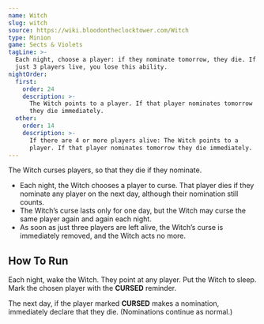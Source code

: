 ```yaml
---
name: Witch
slug: witch
source: https://wiki.bloodontheclocktower.com/Witch
type: Minion
game: Sects & Violets
tagLine: >-
  Each night, choose a player: if they nominate tomorrow, they die. If
  just 3 players live, you lose this ability.
nightOrder:
  first:
    order: 24
    description: >-
      The Witch points to a player. If that player nominates tomorrow
      they die immediately.
  other:
    order: 14
    description: >-
      If there are 4 or more players alive: The Witch points to a
      player. If that player nominates tomorrow they die immediately.
---
```


The Witch curses players, so that they die if they nominate.

- Each night, the Witch chooses a player to curse. That player dies if
  they nominate any player on the next day, although their nomination
  still counts.
- The Witch’s curse lasts only for one day, but the Witch may curse the
  same player again and again each night.
- As soon as just three players are left alive, the Witch’s curse is
  immediately removed, and the Witch acts no more.

## How To Run

Each night, wake the Witch. They point at any player. Put the Witch to
sleep. Mark the chosen player with the **CURSED** reminder.

The next day, if the player marked **CURSED** makes a nomination,
immediately declare that they die. (Nominations continue as normal.)
